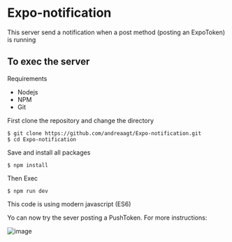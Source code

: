 # Expo-notification

This server send a notification when a post method (posting an ExpoToken) is running

## To exec the server

Requirements

- Nodejs
- NPM
- Git

First clone the repository and change the directory

```
$ git clone https://github.com/andreaagt/Expo-notification.git
$ cd Expo-notification
```

Save and install all packages

```
$ npm install
```

Then Exec

```
$ npm run dev
```

This code is using modern javascript (ES6)

Yo can now try the sever posting a PushToken.
For more instructions: 

![image](https://user-images.githubusercontent.com/46252384/120379583-95b68c00-c2e5-11eb-8c98-3a7e81c9f0af.png)

